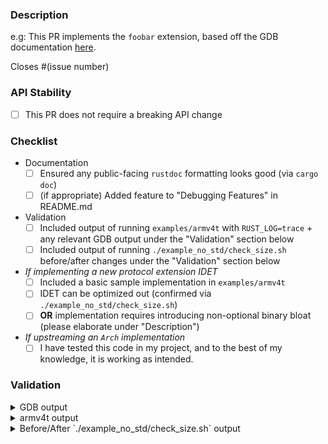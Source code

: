 ### Description

<!-- Please include a brief description of what is being added/changed -->

e.g: This PR implements the `foobar` extension, based off the GDB documentation [here](https://sourceware.org/gdb/onlinedocs/gdb/Remote-Protocol.html).

Closes #(issue number) <!-- if appropriate -->

### API Stability

- [ ] This PR does not require a breaking API change

<!-- If it does require making a breaking API change, please elaborate why -->

### Checklist

<!-- CI takes care of a lot of things, but there are some things that have yet to be automated -->

- Documentation
  - [ ] Ensured any public-facing `rustdoc` formatting looks good (via `cargo doc`)
  - [ ] (if appropriate) Added feature to "Debugging Features" in README.md
- Validation
  - [ ] Included output of running `examples/armv4t` with `RUST_LOG=trace` + any relevant GDB output under the "Validation" section below
  - [ ] Included output of running `./example_no_std/check_size.sh` before/after changes under the "Validation" section below
- _If implementing a new protocol extension IDET_
  - [ ] Included a basic sample implementation in `examples/armv4t`
  - [ ] IDET can be optimized out (confirmed via `./example_no_std/check_size.sh`)
  - [ ] **OR** implementation requires introducing non-optional binary bloat (please elaborate under "Description")
- _If upstreaming an `Arch` implementation_
  - [ ] I have tested this code in my project, and to the best of my knowledge, it is working as intended.

<!-- Oh, and if you're integrating `gdbstub` in an open-source project, do consider updating the README.md's "Real World Examples" section to link back to your project! -->

### Validation

<!-- example output, from https://github.com/daniel5151/gdbstub/pull/54 -->

<details>
<summary>GDB output</summary>

```
!!!!! EXAMPLE OUTPUT !!!!!

(gdb) info mem
Using memory regions provided by the target.
Num Enb Low Addr   High Addr  Attrs
0   y  	0x00000000 0x100000000 rw nocache
```

</details>

<details>
<summary>armv4t output</summary>

```
!!!!! EXAMPLE OUTPUT !!!!!

    Finished dev [unoptimized + debuginfo] target(s) in 0.01s
     Running `target/debug/examples/armv4t`
loading section ".text" into memory from [0x55550000..0x55550078]
Setting PC to 0x55550000
Waiting for a GDB connection on "127.0.0.1:9001"...
Debugger connected from 127.0.0.1:37142
 TRACE gdbstub::gdbstub_impl > <-- +
 TRACE gdbstub::gdbstub_impl > <-- $qSupported:multiprocess+;swbreak+;hwbreak+;qRelocInsn+;fork-events+;vfork-events+;exec-events+;vContSupported+;QThreadEvents+;no-resumed+;xmlRegisters=i386#6a
 TRACE gdbstub::protocol::response_writer > --> $PacketSize=1000;vContSupported+;multiprocess+;QStartNoAckMode+;ReverseContinue+;ReverseStep+;QDisableRandomization+;QEnvironmentHexEncoded+;QEnvironmentUnset+;QEnvironmentReset+;QStartupWithShell+;QSetWorkingDir+;swbreak+;hwbreak+;qXfer:features:read+;qXfer:memory-map:read+#e4
 TRACE gdbstub::gdbstub_impl              > <-- +
 TRACE gdbstub::gdbstub_impl              > <-- $vMustReplyEmpty#3a
 INFO  gdbstub::gdbstub_impl              > Unknown command: vMustReplyEmpty
 TRACE gdbstub::protocol::response_writer > --> $#00
 TRACE gdbstub::gdbstub_impl              > <-- +
 TRACE gdbstub::gdbstub_impl              > <-- $QStartNoAckMode#b0
 TRACE gdbstub::protocol::response_writer > --> $OK#9a
 TRACE gdbstub::gdbstub_impl              > <-- +
 TRACE gdbstub::gdbstub_impl              > <-- $Hgp0.0#ad
 TRACE gdbstub::protocol::response_writer > --> $OK#9a
 TRACE gdbstub::gdbstub_impl              > <-- $qXfer:features:read:target.xml:0,ffb#79
 TRACE gdbstub::protocol::response_writer > --> $l<target version="1.0"><!-- custom override string --><architecture>armv4t</architecture></target>#bb
 TRACE gdbstub::gdbstub_impl              > <-- $qTStatus#49
 INFO  gdbstub::gdbstub_impl              > Unknown command: qTStatus
 TRACE gdbstub::protocol::response_writer > --> $#00
 TRACE gdbstub::gdbstub_impl              > <-- $?#3f
 TRACE gdbstub::protocol::response_writer > --> $S05#b8
 TRACE gdbstub::gdbstub_impl              > <-- $qfThreadInfo#bb
 TRACE gdbstub::protocol::response_writer > --> $mp01.01#cd
 TRACE gdbstub::gdbstub_impl              > <-- $qsThreadInfo#c8
 TRACE gdbstub::protocol::response_writer > --> $l#6c
 TRACE gdbstub::gdbstub_impl              > <-- $qAttached:1#fa
GDB queried if it was attached to a process with PID 1
 TRACE gdbstub::protocol::response_writer > --> $1#31
 TRACE gdbstub::gdbstub_impl              > <-- $Hc-1#09
 TRACE gdbstub::protocol::response_writer > --> $OK#9a
 TRACE gdbstub::gdbstub_impl              > <-- $qC#b4
 INFO  gdbstub::gdbstub_impl              > Unknown command: qC
 TRACE gdbstub::protocol::response_writer > --> $#00
 TRACE gdbstub::gdbstub_impl              > <-- $g#67
 TRACE gdbstub::protocol::response_writer > --> $00000000000000000000000000000000000000000000000000000000000000000000000000000000000000000000000000000000000000107856341200005555xxxxxxxxxxxxxxxxxxxxxxxxxxxxxxxxxxxxxxxxxxxxxxxxxxxxxxxxxxxxxxxxxxxxxxxxxxxxxxxxxxxxxxxxxxxxxxxxxxxxxxxxxxxxxxxxxxxxxxxxxxxxxxxxxxxxxxxxxxxxxxxxxxxxxxxxxxxxxxxxxxxxxxxxxxxxxxxxxxxxxxxxxxxxxxxxxxxxxxxx10000000#66
 TRACE gdbstub::gdbstub_impl              > <-- $qfThreadInfo#bb
 TRACE gdbstub::protocol::response_writer > --> $mp01.01#cd
 TRACE gdbstub::gdbstub_impl              > <-- $qsThreadInfo#c8
 TRACE gdbstub::protocol::response_writer > --> $l#6c
 TRACE gdbstub::gdbstub_impl              > <-- $qXfer:memory-map:read::0,ffb#18
 TRACE gdbstub::protocol::response_writer > --> $l<?xml version="1.0"?>
<!DOCTYPE memory-map
    PUBLIC "+//IDN gnu.org//DTD GDB Memory Map V1.0//EN"
            "http://sourceware.org/gdb/gdb-memory-map.dtd">
<memory-map>
    <memory type="ram" start="0x0" length="0x100000000"/>
</memory-map>#75
 TRACE gdbstub::gdbstub_impl              > <-- $m55550000,4#61
 TRACE gdbstub::protocol::response_writer > --> $04b02de5#26
 TRACE gdbstub::gdbstub_impl              > <-- $m5554fffc,4#35
 TRACE gdbstub::protocol::response_writer > --> $00000000#7e
 TRACE gdbstub::gdbstub_impl              > <-- $m55550000,4#61
 TRACE gdbstub::protocol::response_writer > --> $04b02de5#26
 TRACE gdbstub::gdbstub_impl              > <-- $m5554fffc,4#35
 TRACE gdbstub::protocol::response_writer > --> $00000000#7e
 TRACE gdbstub::gdbstub_impl              > <-- $m55550000,2#5f
 TRACE gdbstub::protocol::response_writer > --> $04b0#f6
 TRACE gdbstub::gdbstub_impl              > <-- $m5554fffe,2#35
 TRACE gdbstub::protocol::response_writer > --> $0000#7a
 TRACE gdbstub::gdbstub_impl              > <-- $m5554fffc,2#33
 TRACE gdbstub::protocol::response_writer > --> $0000#7a
 TRACE gdbstub::gdbstub_impl              > <-- $m55550000,2#5f
 TRACE gdbstub::protocol::response_writer > --> $04b0#f6
 TRACE gdbstub::gdbstub_impl              > <-- $m5554fffe,2#35
 TRACE gdbstub::protocol::response_writer > --> $0000#7a
 TRACE gdbstub::gdbstub_impl              > <-- $m5554fffc,2#33
 TRACE gdbstub::protocol::response_writer > --> $0000#7a
 TRACE gdbstub::gdbstub_impl              > <-- $m55550000,4#61
 TRACE gdbstub::protocol::response_writer > --> $04b02de5#26
 TRACE gdbstub::gdbstub_impl              > <-- $m5554fffc,4#35
 TRACE gdbstub::protocol::response_writer > --> $00000000#7e
 TRACE gdbstub::gdbstub_impl              > <-- $m55550000,4#61
 TRACE gdbstub::protocol::response_writer > --> $04b02de5#26
 TRACE gdbstub::gdbstub_impl              > <-- $m5554fffc,4#35
 TRACE gdbstub::protocol::response_writer > --> $00000000#7e
 TRACE gdbstub::gdbstub_impl              > <-- $m55550000,4#61
 TRACE gdbstub::protocol::response_writer > --> $04b02de5#26
 TRACE gdbstub::gdbstub_impl              > <-- $m55550000,4#61
 TRACE gdbstub::protocol::response_writer > --> $04b02de5#26
 TRACE gdbstub::gdbstub_impl              > <-- $m55550000,4#61
 TRACE gdbstub::protocol::response_writer > --> $04b02de5#26
 TRACE gdbstub::gdbstub_impl              > <-- $m0,4#fd
 TRACE gdbstub::protocol::response_writer > --> $00000000#7e
```
</details>

<details>
<summary>Before/After `./example_no_std/check_size.sh` output</summary>

### Before

```
!!!!! EXAMPLE OUTPUT !!!!!

target/release/gdbstub-nostd  :
section               size    addr
.interp                 28     680
.note.gnu.build-id      36     708
.note.ABI-tag           32     744
.gnu.hash               36     776
.dynsym                360     816
.dynstr                193    1176
.gnu.version            30    1370
.gnu.version_r          48    1400
.rela.dyn              408    1448
.init                   27    4096
.plt                    16    4128
.plt.got                 8    4144
.text                15253    4160
.fini                   13   19416
.rodata                906   20480
.eh_frame_hdr          284   21388
.eh_frame             1432   21672
.init_array              8   28072
.fini_array              8   28080
.dynamic               448   28088
.got                   136   28536
.data                    8   28672
.bss                     8   28680
.comment                43       0
Total                19769
```

### After

```
!!!!! EXAMPLE OUTPUT !!!!!

target/release/gdbstub-nostd  :
section               size    addr
.interp                 28     680
.note.gnu.build-id      36     708
.note.ABI-tag           32     744
.gnu.hash               36     776
.dynsym                360     816
.dynstr                193    1176
.gnu.version            30    1370
.gnu.version_r          48    1400
.rela.dyn              408    1448
.init                   27    4096
.plt                    16    4128
.plt.got                 8    4144
.text                15253    4160
.fini                   13   19416
.rodata                906   20480
.eh_frame_hdr          284   21388
.eh_frame             1432   21672
.init_array              8   28072
.fini_array              8   28080
.dynamic               448   28088
.got                   136   28536
.data                    8   28672
.bss                     8   28680
.comment                43       0
Total                19769
```

</details>
